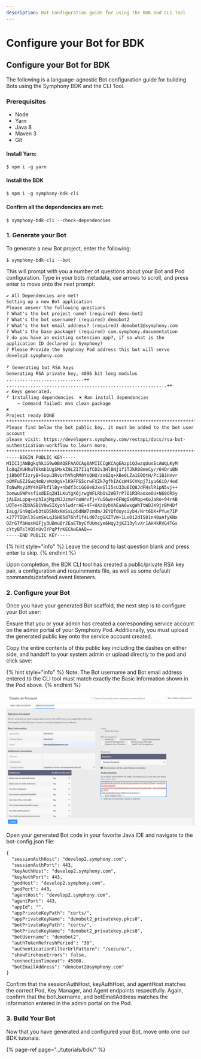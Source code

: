 ```yaml
---
description: Bot Configuration guide for using the BDK and CLI Tool
---
```


# Configure your Bot for BDK

## Configure your Bot for BDK

The following is a language-agnostic Bot configuration guide for building Bots using the Symphony BDK and the CLI Tool.

### Prerequisites

* Node
* Yarn
* Java 8
* Maven 3
* Git

#### Install Yarn:

```text
$ npm i -g yarn
```

#### Install the BDK

```text
$ npm i -g symphony-bdk-cli
```

#### Confirm all the dependencies are met:

```text
$ symphony-bdk-cli --check-dependencies
```

### 1.  Generate your Bot

To generate a new Bot project, enter the following:

```text
$ symphony-bdk-cli --bot
```

This will prompt with you a number of questions about your Bot and Pod configuration. Type in your bots metadata, use arrows to scroll, and press enter to move onto the next prompt:

```text
✔ All Dependencies are met!
Setting up a new Bot application
Please answer the following questions
? What's the bot project name? (required) demo-bot2
? What's the bot username? (required) demobot2
? What's the bot email address? (required) demobot2@symphony.com
? What's the base package? (required) com.symphony.documentation
? do you have an existing extension app?, if so what is the application ID declared in Symphony? 
? Please Provide the Symphony Pod address this bot will serve develop2.symphony.com

⠋ Generating bot RSA keys
Generating RSA private key, 4096 bit long modulus
.............................++
............................................................++
✔ Keys generated.
⠋ Installing dependencies  ✖ Ran install dependencies
    → Command failed: mvn clean package
✖
Project ready DONE
********************************************************************************************
Please find below the bot public key, it must be added to the bot user account
please visit: https://developers.symphony.com/restapi/docs/rsa-bot-authentication-workflow to learn more.
********************************************************************************************
-----BEGIN PUBLIC KEY-----
MIICIjANBgkqhkiG9w0BAQEFAAOCAg8AMIICCgKCAgEAzpiQJwzqUusEcAWqLKyM
lo8qZXUHhuT6kmb1UgSMxkZ9LZI7I1qfCD2v3HlBNj1fiTJkR08meCy//04DruBN
jiBbQTfJzryB+5xpu3RvUrhVhqRM8YsQHU/zo82q+XBe0LZa1E0OtH/Pc1B1HVvr
oOMFuSZJSwq4mB/eWz0gV+lK9FFS5crwFXZk7gfhIACcW4SCVKpj7iyu66iO/4ed
TqNwMsyiMY4XEFkfIlBy+nbdf3ciGG8e8JxeSlI5sU33u6IQ8JdFHslR1pN5vj++
3omwuSWPvsfixdEEq2HILKuYgX6jrwgWFLRbOs2WB7rP7O1R3RaoxeOU+N68ORSy
jALEaLppq+ephIajMgzNJJzmvFnoWrvfj+YuS6wn+6FWgSs6Mop+KoJaRo+94r4B
UQTe+nZDXASB1V0wSIXyohlwdrrAE+4F+UXzOybVAEaA6wxgWhTtWDJX9jrBM4Df
IaLg/Gn9qCwb3tUDSkRxKmSsLpbdNW7zmdm/JEYQfdoysiyb4/Nrt6DX+PYue7IP
xJ77TIQnl3SvmSeLqJSH65d76hf1f4Ld07cgGXZTVW+1LeDi2dIS01n40aAfyKNx
OZrGTfbHusNQFjy3UBmu8r2EaETbyCfUUmcye6Hqy3jKZ13ylvXr1AH4kRVG4TGs
cYtyBTslVQ5nUvIYPqPfrKECAwEAAQ==
-----END PUBLIC KEY-----
```

{% hint style="info" %}
Leave the second to last question blank and press enter to skip.
{% endhint %}

Upon completion, the BDK CLI tool has created a public/private RSA key pair, a configuration and requirements file, as well as some default commands/datafeed event listeners.

### 2. Configure your Bot

Once you have your generated Bot scaffold, the next step is to configure your Bot user:

Ensure that you or your admin has created a corresponding service account on the admin portal of your Symphony Pod. Additionally, you must upload the generated public key onto the service account created.

Copy the entire contents of this public key including the dashes on either side, and handoff to your system admin or upload directly to the pod and click save:

{% hint style="info" %}
Note: The Bot username and Bot email address entered to the CLI tool must match exactly the Basic Information shown in the Pod above.
{% endhint %}

![](../../.gitbook/assets/screen-shot-2020-07-11-at-6.07.09-pm%20%281%29.png)

Open your generated Bot code in your favorite Java IDE and navigate to the bot-config.json file:

```text
{
  "sessionAuthHost": "develop2.symphony.com",
  "sessionAuthPort": 443,
  "keyAuthHost": "develop2.symphony.com",
  "keyAuthPort": 443,
  "podHost": "develop2.symphony.com",
  "podPort": 443,
  "agentHost": "develop2.symphony.com",
  "agentPort": 443,
  "appId": "",
  "appPrivateKeyPath": "certs/",
  "appPrivateKeyName": "demobot2_privatekey.pkcs8",
  "botPrivateKeyPath": "certs/",
  "botPrivateKeyName": "demobot2_privatekey.pkcs8",
  "botUsername": "demobot2",
  "authTokenRefreshPeriod": "30",
  "authenticationFilterUrlPattern": "/secure/",
  "showFirehoseErrors": false,
  "connectionTimeout": 45000,
  "botEmailAddress": "demobot2@symphony.com"
}
```

Confirm that the sessionAuthHost, keyAuthHost, and agentHost matches the correct Pod, Key Manager, and Agent endpoints respectfully. Again, confirm that the botUsername, and botEmailAddress matches the information entered in the admin portal on the Pod.

### 3.  Build Your Bot

Now that you have generated and configured your Bot, move onto one our BDK tutorials:

{% page-ref page="../tutorials/bdk/" %}

